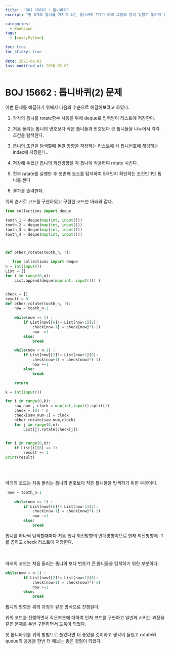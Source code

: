 ```yaml
---
title:  "BOJ 15662 : 톱니바퀴"
excerpt: "총 8개의 톱니를 가지고 있는 톱니바퀴 T개가 아래 그림과 같이 일렬로 놓여져 있다. 또, 톱니는 N극 또는 S극 중 하나를 나타내고 있다."

categories:
  - BaekJoon
tags:
  - [code,Python]

toc: true
toc_sticky: true
 
date: 2021-02-02
last_modified_at: 2020-02-02
---
```


# BOJ 15662 : 톱니바퀴(2) 문제

이번 문제를 해결하기 위해서 다음의 수순으로 해결해보려고 하였다.    

1. 각각의 톱니를 rotate함수 사용을 위해 deque로 입력받아 리스트에 저장한다.

2. 처음 돌리는 톱니의 번호보다 작은 톱니들과 번호보다 큰 톱니들을 나누어서 각각 조건을 탐색한다.

3. 톱니의 조건을 탐색할때 돌릴 방향을 저장하는 리스트에 각 톱니번호에 해당하는 index에 저장한다.. 

4. 저장해 두었던 톱니의 회전방향을 각 톱니에 적용하여 rotate 시킨다. 

4. 전부 ratate를 실행한 후 첫번째 요소를 탐색하여 S극인지 확인하는 조건인 1인 톱니를 센다

5. 결과를 출력한다. 


위의 순서로 코드를 구현하였고 구현한 코드는 아래와 같다. 

``` py
from collections import deque

tooth_1 = deque(map(int, input())) 
tooth_2 = deque(map(int, input())) 
tooth_3 = deque(map(int, input())) 
tooth_4 = deque(map(int, input()))



def other_rotate(tooth_n, r):
        
   from collections import deque
n = int(input())
List = []
for i in range(0,n):
    List.append(deque(map(int, input())) )


check = []
result = 0
def other_rotate(tooth_n, r):
    now = tooth_n-1
        
    while(now >= 1) :
        if List[now][6]!= List[now-1][2]:
            check[now-1] = check[now]*(-1)
            now -=1
        else:
            break 

    while(now < n-1) :
        if List[now][2]!= List[now+1][6]:
            check[now+1] = check[now]*(-1)
            now +=1
        else:
            break 

    return

k = int(input())

for i in range(0,k):
    saw_num , clock = map(int,input().split())
    check = [0] * n 
    check[saw_num-1] = clock           
    other_rotate(saw_num,clock)
    for j in range(0,n):
        List[j].rotate(check[j])
    

for i in range(0,n):
    if List[i][0] == 1:
        result += 1
print(result)    



```  

<br><br> 
아래의 코드는 처음 돌리는 톱니의 번호보다 작은 톱니들을 탑색하기 위한 부분이다. 

``` py
 now = tooth_n-1
        
    while(now >= 1) :
        if List[now][6]!= List[now-1][2]:
            check[now-1] = check[now]*(-1)
            now -=1
        else:
            break 
```
톱니를 하나씩 탐색할때마다 처음 톱니 회전방향의 반대방향이므로 현재 회전방향에 -1를 곱하고 check 리스트에 저장한다. 

<br><br> 
아래의 코드는 처음 돌리는 톱니의 보다 번호가 큰 톱니들을 탑색하기 위한 부분이다.

``` py
while(now < n-1) :
        if List[now][2]!= List[now+1][6]:
            check[now+1] = check[now]*(-1)
            now +=1
        else:
            break 
```

톱니의 방향은 위의 과정과 같은 방식으로 진행된다.

위의 코드를 진행하면서 작은부분에 대하여 먼저 코드를 구현하고 일반화 시키는 과정을 같은 문제를 두번 구현하면서 도움이 되었다.  <br>

첫 톱니바퀴를 위의 방법으로 풀었다면 더 좋았을 것이라고 생각이 들었고 rotate와 queue의 응용을 한번 더 해보는 좋은 경험이 되었다. 
